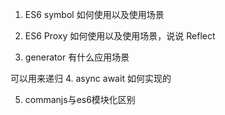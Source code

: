 1. ES6 symbol 如何使用以及使用场景

2. ES6 Proxy 如何使用以及使用场景，说说 Reflect


3. generator 有什么应用场景

可以用来递归
4. async await 如何实现的


5. commanjs与es6模块化区别

